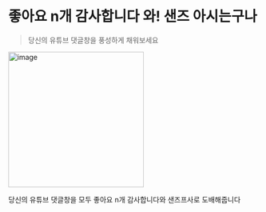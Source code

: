 # 좋아요 n개 감사합니다 와! 샌즈 아시는구나
> 당신의 유튜브 댓글창을 풍성하게 채워보세요
<img width="271" alt="image" src="https://user-images.githubusercontent.com/55011525/213361449-4e97143a-ea1c-4ded-a96e-d69e6579e1f6.png">

당신의 유튜브 댓글창을 모두 좋아요 n개 감사합니다와 샌즈프사로 도배해줍니다

